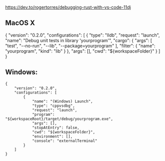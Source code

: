 https://dev.to/rogertorres/debugging-rust-with-vs-code-11dj

## MacOS X

{
"version": "0.2.0",
"configurations": [
{
"type": "lldb",
"request": "launch",
"name": "Debug unit tests in library 'yourprogram'",
"cargo": {
"args": [
"test",
"--no-run",
"--lib",
"--package=yourprogram"
],
"filter": {
"name": "yourprogram",
"kind": "lib"
}
},
"args": [],
"cwd": "${workspaceFolder}"
}
]
}

## Windows:

```
{
    "version": "0.2.0",
    "configurations": [
        {
            "name": "(Windows) Launch",
            "type": "cppvsdbg",
            "request": "launch",
            "program": "${workspaceRoot}/target/debug/yourprogram.exe",
            "args": [],
            "stopAtEntry": false,
            "cwd": "${workspaceFolder}",
            "environment": [],
            "console": "externalTerminal"
        }
    ]
}
```
